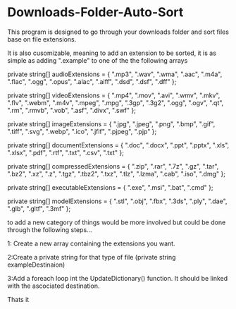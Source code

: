 # Downloads-Folder-Auto-Sort
This program is designed to go through your downloads folder and sort files base on file extensions.


It is also cusomizable, meaning to add an extension to be sorted, it is as simple as adding ".example" to one of the the following arrays

private string[] audioExtensions = { ".mp3", ".wav", ".wma", ".aac", ".m4a", ".flac", ".ogg", ".opus", ".alac", ".aiff", ".dsd", ".dsf", ".dff" };


private string[] videoExtensions = { ".mp4", ".mov", ".avi", ".wmv", ".mkv", ".flv", ".webm", ".m4v", ".mpeg", ".mpg", ".3gp", ".3g2", ".ogg", ".ogv", ".qt", ".rm", ".rmvb", ".vob", ".asf", ".divx", ".swf" };


private string[] imageExtensions = { ".jpg", ".jpeg", ".png", ".bmp", ".gif", ".tiff", ".svg", ".webp", ".ico", ".jfif", ".pjpeg", ".pjp" };


private string[] documentExtensions = { ".doc", ".docx", ".ppt", ".pptx", ".xls", ".xlsx", ".pdf", ".rtf", ".txt", ".csv", ".txt" };


private string[] compressedExtensions = { ".zip", ".rar", ".7z", ".gz", ".tar", ".bz2", ".xz", ".z", ".tgz", ".tbz2", ".txz", ".tlz", ".lzma", ".cab", ".iso", ".dmg" };


private string[] executableExtensions = { ".exe", ".msi", ".bat", ".cmd" };


private string[] modelExtensions = { ".stl", ".obj", ".fbx", ".3ds", ".ply", ".dae", ".glb", ".gltf", ".3mf" };

to add a new category of things would be more involved but could be done through the following steps...


1: Create a new array containing the extensions you want.

2:Create a private string for that type of file (private string exampleDestinaion)

3:Add a foreach loop int the UpdateDictionary() function. It should be linked with the ascociated destination.

Thats it
